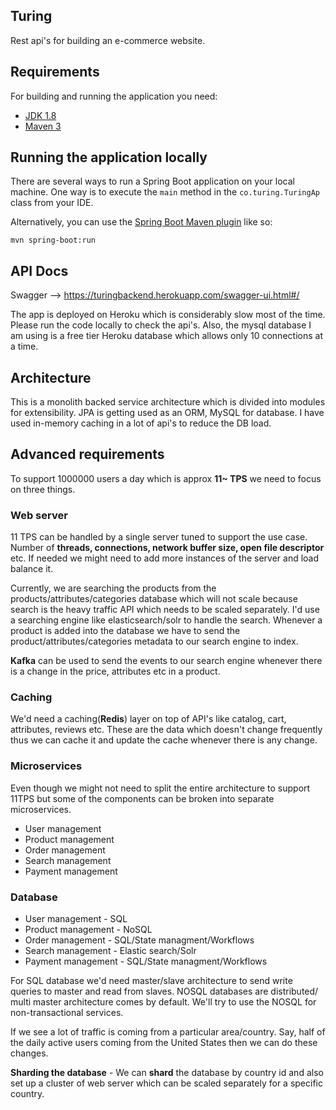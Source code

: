 ## Turing

Rest api's for building an e-commerce website. 

## Requirements

For building and running the application you need:

- [JDK 1.8](http://www.oracle.com/technetwork/java/javase/downloads/jdk8-downloads-2133151.html)
- [Maven 3](https://maven.apache.org)

## Running the application locally

There are several ways to run a Spring Boot application on your local machine. One way is to execute the `main` method in the `co.turing.TuringAp` class from your IDE.

Alternatively, you can use the [Spring Boot Maven plugin](https://docs.spring.io/spring-boot/docs/current/reference/html/build-tool-plugins-maven-plugin.html) like so:

```shell
mvn spring-boot:run
```

## API Docs

Swagger --> https://turingbackend.herokuapp.com/swagger-ui.html#/

The app is deployed on Heroku which is considerably slow most of the time. Please run the code locally to check the api's. Also, the mysql database I am using is a free tier Heroku database which allows only 10 connections at a time. 

## Architecture

This is a monolith backed service architecture which is divided into modules for extensibility. JPA is getting used as an ORM, MySQL for database. I have used in-memory caching in a lot of api's to reduce the DB load. 

## Advanced requirements

To support 1000000 users a day which is approx **11~ TPS** we need to focus on three things. 

### Web server

11 TPS can be handled by a single server tuned to support the use case. Number of **threads, connections, network buffer size, open file descriptor** etc. If needed we might need to add more instances of the server and load balance it.

Currently, we are searching the products from the products/attributes/categories database which will not scale because search is the heavy traffic API which needs to be scaled separately. I'd use a searching engine like elasticsearch/solr to handle the search. Whenever a product is added into the database we have to send the product/attributes/categories metadata to our search engine to index. 

**Kafka** can be used to send the events to our search engine whenever there is a change in the price, attributes etc in a product.

### Caching

We'd need a caching(**Redis**) layer on top of API's like catalog, cart, attributes, reviews etc. These are the data which doesn't change frequently thus we can cache it and update the cache whenever there is any change. 

### Microservices 

Even though we might not need to split the entire architecture to support 11TPS but some of the components can be broken into separate microservices. 

- User management 
- Product management
- Order management 
- Search management 
- Payment management


### Database 

- User management - SQL
- Product management - NoSQL
- Order management - SQL/State managment/Workflows
- Search management - Elastic search/Solr
- Payment management - SQL/State managment/Workflows

For SQL database we'd need master/slave architecture to send write queries to master and read from slaves. NOSQL databases are distributed/ multi master architecture comes by default. We'll try to use the NOSQL for non-transactional services.

If we see a lot of traffic is coming from a particular area/country. Say, half of the daily active users coming from the United States then we can do these changes. 

**Sharding the database** - We can **shard** the database by country id and also set up a cluster of web server which can be scaled separately for a specific country. 










